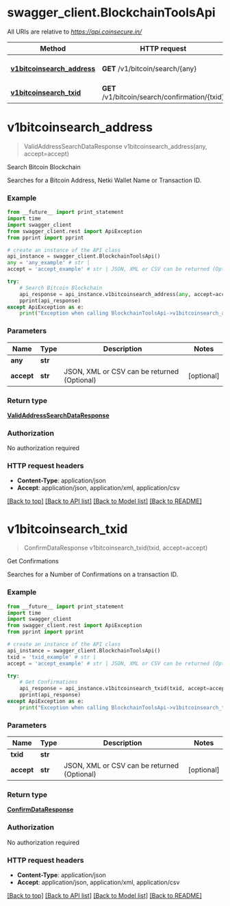 # swagger_client.BlockchainToolsApi

All URIs are relative to *https://api.coinsecure.in/*

Method | HTTP request | Description
------------- | ------------- | -------------
[**v1bitcoinsearch_address**](BlockchainToolsApi.md#v1bitcoinsearch_address) | **GET** /v1/bitcoin/search/{any} | Search Bitcoin Blockchain
[**v1bitcoinsearch_txid**](BlockchainToolsApi.md#v1bitcoinsearch_txid) | **GET** /v1/bitcoin/search/confirmation/{txid} | Get Confirmations


# **v1bitcoinsearch_address**
> ValidAddressSearchDataResponse v1bitcoinsearch_address(any, accept=accept)

Search Bitcoin Blockchain

Searches for a Bitcoin Address, Netki Wallet Name or Transaction ID.

### Example 
```python
from __future__ import print_statement
import time
import swagger_client
from swagger_client.rest import ApiException
from pprint import pprint

# create an instance of the API class
api_instance = swagger_client.BlockchainToolsApi()
any = 'any_example' # str | 
accept = 'accept_example' # str | JSON, XML or CSV can be returned (Optional) (optional)

try: 
    # Search Bitcoin Blockchain
    api_response = api_instance.v1bitcoinsearch_address(any, accept=accept)
    pprint(api_response)
except ApiException as e:
    print("Exception when calling BlockchainToolsApi->v1bitcoinsearch_address: %s\n" % e)
```

### Parameters

Name | Type | Description  | Notes
------------- | ------------- | ------------- | -------------
 **any** | **str**|  | 
 **accept** | **str**| JSON, XML or CSV can be returned (Optional) | [optional] 

### Return type

[**ValidAddressSearchDataResponse**](ValidAddressSearchDataResponse.md)

### Authorization

No authorization required

### HTTP request headers

 - **Content-Type**: application/json
 - **Accept**: application/json, application/xml, application/csv

[[Back to top]](#) [[Back to API list]](../README.md#documentation-for-api-endpoints) [[Back to Model list]](../README.md#documentation-for-models) [[Back to README]](../README.md)

# **v1bitcoinsearch_txid**
> ConfirmDataResponse v1bitcoinsearch_txid(txid, accept=accept)

Get Confirmations

Searches for a Number of Confirmations on a transaction ID.

### Example 
```python
from __future__ import print_statement
import time
import swagger_client
from swagger_client.rest import ApiException
from pprint import pprint

# create an instance of the API class
api_instance = swagger_client.BlockchainToolsApi()
txid = 'txid_example' # str | 
accept = 'accept_example' # str | JSON, XML or CSV can be returned (Optional) (optional)

try: 
    # Get Confirmations
    api_response = api_instance.v1bitcoinsearch_txid(txid, accept=accept)
    pprint(api_response)
except ApiException as e:
    print("Exception when calling BlockchainToolsApi->v1bitcoinsearch_txid: %s\n" % e)
```

### Parameters

Name | Type | Description  | Notes
------------- | ------------- | ------------- | -------------
 **txid** | **str**|  | 
 **accept** | **str**| JSON, XML or CSV can be returned (Optional) | [optional] 

### Return type

[**ConfirmDataResponse**](ConfirmDataResponse.md)

### Authorization

No authorization required

### HTTP request headers

 - **Content-Type**: application/json
 - **Accept**: application/json, application/xml, application/csv

[[Back to top]](#) [[Back to API list]](../README.md#documentation-for-api-endpoints) [[Back to Model list]](../README.md#documentation-for-models) [[Back to README]](../README.md)

